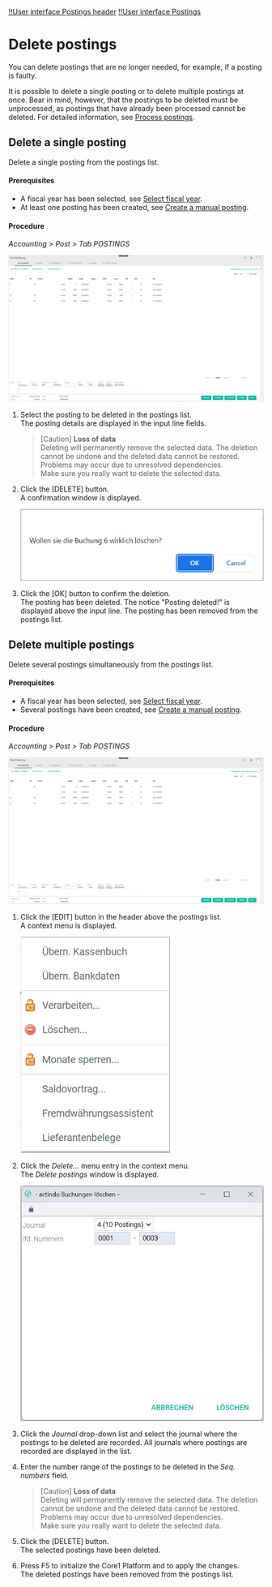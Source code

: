 [!!User interface Postings header](../UserInterface/01_Header.md)
[!!User interface Postings](../UserInterface/01a_Bookings.md)

# Delete postings

You can delete postings that are no longer needed, for example, if a posting is faulty.

It is possible to delete a single posting or to delete multiple postings at once. Bear in mind, however, that the postings to be deleted must be unprocessed, as postings that have already been processed cannot be deleted. For detailed information, see [Process postings](./07_ProcessBookings.md).



## Delete a single posting

Delete a single posting from the postings list.

#### Prerequisites

- A fiscal year has been selected, see [Select fiscal year](./01_SelectFiscalYear.md).
- At least one posting has been created, see [Create a manual posting](./04_CreateManualBooking.md).

#### Procedure

*Accounting > Post > Tab POSTINGS*

![Postings](../../Assets/Screenshots/RetailSuiteAccounting/Book/Bookings/Bookings.png "[Postings]")

1. Select the posting to be deleted in the postings list.  
    The posting details are displayed in the input line fields.

    > [Caution] **Loss of data**   
    Deleting will permanently remove the selected data. The deletion cannot be undone and the deleted data cannot be restored.       
    Problems may occur due to unresolved dependencies.   
    Make sure you really want to delete the selected data.

2. Click the [DELETE] button.  
    A confirmation window is displayed.

    ![Delete confirmation](../../Assets/Screenshots/RetailSuiteAccounting/Book/Bookings/DeleteConfirmation.png "[Delete confirmation]")

3. Click the [OK] button to confirm the deletion.  
    The posting has been deleted. The notice "Posting deleted!" is displayed above the input line. The posting has been removed from the postings list.



## Delete multiple postings

Delete several postings simultaneously from the postings list.

#### Prerequisites

- A fiscal year has been selected, see [Select fiscal year](./01_SelectFiscalYear.md).
- Several postings have been created, see [Create a manual posting](./04_CreateManualBooking.md).

#### Procedure

*Accounting > Post > Tab POSTINGS*

![Postings](../../Assets/Screenshots/RetailSuiteAccounting/Book/Bookings/Bookings.png "[Postings]")

1. Click the [EDIT] button in the header above the postings list.  
    A context menu is displayed.

    ![Edit](../../Assets/Screenshots/RetailSuiteAccounting/Book/Edit.png "[Edit]")

2. Click the *Delete...* menu entry in the context menu.     
    The *Delete postings* window is displayed.

    ![Delete postings](../../Assets/Screenshots/RetailSuiteAccounting/Book/DeleteBookings.png "[Delete postings]")

3. Click the *Journal* drop-down list and select the journal where the postings to be deleted are recorded. All journals where postings are recorded are displayed in the list.

4. Enter the number range of the postings to be deleted in the *Seq. numbers* field.

    > [Caution] **Loss of data**   
    Deleting will permanently remove the selected data. The deletion cannot be undone and the deleted data cannot be restored.       
    Problems may occur due to unresolved dependencies.   
    Make sure you really want to delete the selected data.

5. Click the [DELETE] button.   
    The selected postings have been deleted.

6. Press F5 to initialize the Core1 Platform and to apply the changes.  
    The deleted postings have been removed from the postings list.
